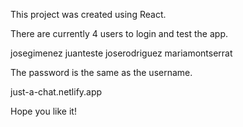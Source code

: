 This project was created using React.

There are currently 4 users to login and test the app.

josegimenez
juanteste
joserodriguez
mariamontserrat

The password is the same as the username.

just-a-chat.netlify.app

Hope you like it!
